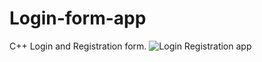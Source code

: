 # Login-form-app
C++ Login and Registration form. 
![Login   Registration app](https://user-images.githubusercontent.com/94161006/181003124-27c9f075-d2b0-45c9-995c-4daa506d8d94.jpg)
